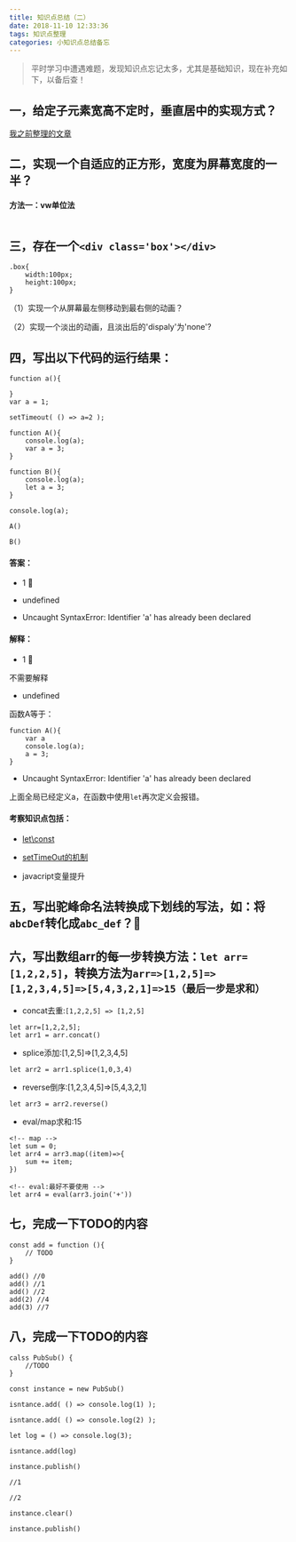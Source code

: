 ```yaml
---
title: 知识点总结（二）
date: 2018-11-10 12:33:36
tags: 知识点整理
categories: 小知识点总结备忘
---
```


> 平时学习中遭遇难题，发现知识点忘记太多，尤其是基础知识，现在补充如下，以备后查！

## 一，给定子元素宽高不定时，垂直居中的实现方式？

[我之前整理的文章](https://www.jianshu.com/p/e6d21542c81b)


## 二，实现一个自适应的正方形，宽度为屏幕宽度的一半？

#### 方法一：vw单位法

```

```

<!-- more -->

## 三，存在一个`<div class='box'></div>`
```
.box{
    width:100px;
    height:100px;
}
```
（1）实现一个从屏幕最左侧移动到最右侧的动画？

（2）实现一个淡出的动画，且淡出后的'dispaly'为'none'?

## 四，写出以下代码的运行结果：
```
function a(){

}
var a = 1;

setTimeout( () => a=2 );

function A(){
    console.log(a);
    var a = 3;
}

function B(){
    console.log(a);
    let a = 3;
}

console.log(a);

A()

B()
```

#### 答案：

- 1 

- undefined

- Uncaught SyntaxError: Identifier 'a' has already been declared

#### 解释：
- 1 

不需要解释

- undefined

函数A等于：
```
function A(){
    var a
    console.log(a);
    a = 3;
}
```


- Uncaught SyntaxError: Identifier 'a' has already been declared

上面全局已经定义a，在函数中使用`let`再次定义会报错。

#### 考察知识点包括：

- [let\const](http://es6.ruanyifeng.com/#docs/let)

- [setTimeOut的机制](https://juejin.im/post/59e85eebf265da430d571f89)

- javacript变量提升


## 五，写出驼峰命名法转换成下划线的写法，如：将`abcDef`转化成`abc_def`？

## 六，写出数组arr的每一步转换方法：`let arr=[1,2,2,5]`，转换方法为`arr=>[1,2,5]=>[1,2,3,4,5]=>[5,4,3,2,1]=>15（最后一步是求和）`

- concat去重:`[1,2,2,5] => [1,2,5]`

```
let arr=[1,2,2,5];
let arr1 = arr.concat()
```

- splice添加:[1,2,5]=>[1,2,3,4,5]

```
let arr2 = arr1.splice(1,0,3,4)
```

- reverse倒序:[1,2,3,4,5]=>[5,4,3,2,1]

```
let arr3 = arr2.reverse()

```

- eval/map求和:15

```
<!-- map -->
let sum = 0;
let arr4 = arr3.map((item)=>{
    sum += item;
})

<!-- eval:最好不要使用 -->
let arr4 = eval(arr3.join('+'))
```


## 七，完成一下TODO的内容
```
const add = function (){
    // TODO
}

add() //0
add() //1
add() //2
add(2) //4
add(3) //7
```

## 八，完成一下TODO的内容
```
calss PubSub() {
    //TODO
}

const instance = new PubSub()

isntance.add( () => console.log(1) );

isntance.add( () => console.log(2) );

let log = () => console.log(3);

isntance.add(log)

instance.publish()

//1

//2

instance.clear()

instance.publish()

```